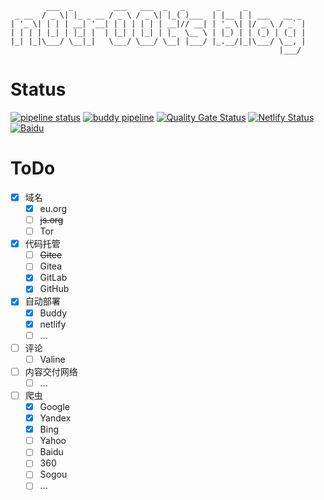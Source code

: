 ```
        ___  _         ___   ___  _   _       _     _             
 _ __  / _ \| |_ _ __ / _ \ / _ \| |_( )___  | |__ | | ___   __ _ 
| '_ \| | | | __| '__| | | | | | | __|// __| | '_ \| |/ _ \ / _` |
| | | | |_| | |_| |  | |_| | |_| | |_  \__ \ | |_) | | (_) | (_| |
|_| |_|\___/ \__|_|   \___/ \___/ \__| |___/ |_.__/|_|\___/ \__, |
                                                            |___/ 
```

# Status  
[![pipeline status](https://gitlab.com/n0tr00teuorg/n0tr00teuorg.gitlab.io/badges/main/pipeline.svg)](https://gitlab.com/n0tr00teuorg/n0tr00teuorg.gitlab.io/-/commits/main)
[![buddy pipeline](https://app.buddy.works/n0tr00t/n0tr00t/pipelines/pipeline/402630/badge.svg?token=6c877a444a44b23dc585b652daf9d20c8f69884787282075617637dd83de3f4b "buddy pipeline")](https://app.buddy.works/n0tr00t/n0tr00t/pipelines/pipeline/402630)
[![Quality Gate Status](https://sonarcloud.io/api/project_badges/measure?project=n0tr00teuorg_n0tr00teuorg.github.io&metric=alert_status)](https://sonarcloud.io/summary/new_code?id=n0tr00teuorg_n0tr00teuorg.github.io)
[![Netlify Status](https://api.netlify.com/api/v1/badges/979f4af0-79d0-47db-9b9f-8af8aa89d960/deploy-status)](https://app.netlify.com/sites/n0tr00t/deploys)
[![Baidu](https://github.com/n0tr00teuorg/n0tr00teuorg.github.io/actions/workflows/baidu.yml/badge.svg)](https://github.com/n0tr00teuorg/n0tr00teuorg.github.io/actions/workflows/baidu.yml)

# ToDo  
- [x] 域名
	- [x] eu.org
	- [ ] ~~js.org~~
	- [ ] Tor
- [x] 代码托管
	- [ ] ~~Gitee~~
	- [ ] Gitea
	- [x] GitLab
	- [x] GitHub
- [x] 自动部署
	- [x] Buddy
	- [x] netlify
	- [ ] ...
- [ ] 评论
	- [ ] Valine
- [ ] 内容交付网络
	- [ ] ...
- [ ] 爬虫
	- [x] Google
	- [x] Yandex
	- [x] Bing
	- [ ] Yahoo
	- [ ] Baidu
	- [ ] 360
	- [ ] Sogou
	- [ ] ...
